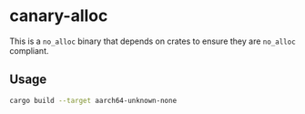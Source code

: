 # canary-alloc

This is a `no_alloc` binary that depends on crates to ensure they are `no_alloc` compliant.

## Usage

```sh
cargo build --target aarch64-unknown-none
```
